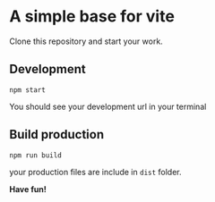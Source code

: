 # A simple base for vite

Clone this repository and start your work.

## Development

```npm start```

You should see your development url in your terminal

## Build production

```npm run build```

your production files are include in ```dist``` folder.

**Have fun!**
